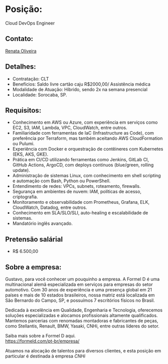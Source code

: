# Posição:
Cloud DevOps Engineer

## Contato:
[Renata Oliveira](https://www.linkedin.com/in/renata-oliveira-421985231/)

## Detalhes:

- Contratação: CLT  
- Benefícios: Saldo livre cartão caju R$2000,00/ Assistência médica  
- Modalidade de Atuação: Híbrido, sendo 2x na semana presencial  
- Localidade: Sorocaba, SP.  

## Requisitos:
- Conhecimento em AWS ou Azure, com experiência em serviços como EC2, S3, IAM, Lambda, VPC, CloudWatch, entre outros.  
- Familiaridade com ferramentas de IaC (Infrastructure as Code), com preferência por Terraform, mas também aceitando AWS CloudFormation ou Pulumi.  
- Experiência com Docker e orquestração de contêineres com Kubernetes (EKS, AKS, GKE).  
- Prática em CI/CD utilizando ferramentas como Jenkins, GitLab CI, GitHub Actions, ArgoCD, com deploys contínuos (blue/green, rolling update).  
- Administração de sistemas Linux, com conhecimento em shell scripting e automação com Bash, Python ou PowerShell.  
- Entendimento de redes: VPCs, subnets, roteamento, firewalls.  
- Segurança em ambientes de nuvem: IAM, políticas de acesso, criptografia.  
- Monitoramento e observabilidade com Prometheus, Grafana, ELK, CloudWatch, Datadog, entre outros.  
- Conhecimento em SLA/SLO/SLI, auto-healing e escalabilidade de sistemas.  
- Mandatório inglês avançado.  


## Pretensão salárial
- R$ 6.500,00  

## Sobre a empresa:
Gustavo,  para você conhecer um pouquinho a empresa. A Formel D é uma multinacional alemã especializada em serviços para empresas do setor automotivo. Com 30 anos de experiência e uma presença global em 21 países e mais de 10 estados brasileiros, nossa matriz está localizada em São Bernardo do Campo, SP, e possuímos 7 escritórios físicos no Brasil.  

Dedicada à excelência em Qualidade, Engenharia e Tecnologia, oferecemos soluções especializadas e alocamos profissionais altamente qualificados. Mantemos parcerias com renomadas montadoras e fabricantes de peças, como Stellantis, Renault, BMW, Yasaki, CNHi, entre outras líderes do setor.  

Saiba mais sobre a Formel D aqui.  
https://formeld.com/pt-br/empresa/


Atuamos na alocação de talentos para diversos clientes, e esta posição em particular é destinada à empresa *CNHi*  
```
